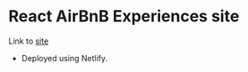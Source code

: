 # React AirBnB Experiences site
Link to [site](https://fabulous-biscuit-bfbb43.netlify.app)
- Deployed using Netlify.